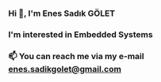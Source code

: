 ###  Hi 👋, I'm Enes Sadık GÖLET

###  I'm interested in Embedded Systems

### 📫 You can reach me via my e-mail enes.sadikgolet@gmail.com


